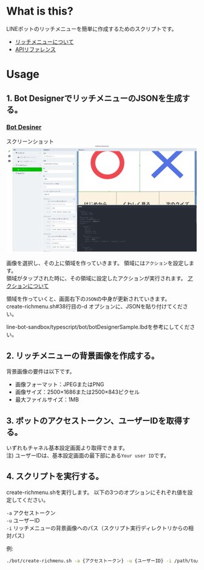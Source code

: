 # What is this?

LINEボットのリッチメニューを簡単に作成するためのスクリプトです。
- [リッチメニューについて](http://manual-at.line.me/archives/1067959676.html)
- [APIリファレンス](https://developers.line.biz/ja/reference/messaging-api/#anchor-cc196575bc7029df5565b1edc177c02d0f39606a)

# Usage 

## 1. Bot DesignerでリッチメニューのJSONを生成する。

### [Bot Desiner](https://developers.line.biz/ja/services/bot-designer/)

スクリーンショット
![bot-desiner](../image/create-richmenu/bot-designer.jpg)

画像を選択し、その上に領域を作っていきます。
領域には`アクション`を設定します。<br>
領域がタップされた時に、その領域に設定したアクションが実行されます。
[アクションについて](https://developers.line.biz/ja/reference/messaging-api/#anchor-9f998a990ea665f62325797de3a58e17d0ea79c8)

領域を作っていくと、画面右下の`JSON`の中身が更新されていきます。<br>
create-richmenu.sh#38行目の-d オプションに、JSONを貼り付けてください。

line-bot-sandbox/typescript/bot/botDesignerSample.lbdを参考にしてください。

## 2. リッチメニューの背景画像を作成する。

背景画像の要件は以下です。

- 画像フォーマット：JPEGまたはPNG
- 画像サイズ：2500×1686または2500×843ピクセル
- 最大ファイルサイズ：1MB

## 3. ボットのアクセストークン、ユーザーIDを取得する。

いずれもチャネル基本設定画面より取得できます。<br>
注) ユーザーIDは、基本設定画面の最下部にある`Your user ID`です。

## 4. スクリプトを実行する。

create-richmenu.shを実行します。
以下の3つのオプションにそれぞれ値を設定してください。

`-a` アクセストークン<br>
`-u` ユーザーID<br>
`-i` リッチメニューの背景画像へのパス（スクリプト実行ディレクトリからの相対パス）<br>

例:

```sh
./bot/create-richmenu.sh -a {アクセストークン} -u {ユーザーID} -i /path/to/image.jpg
```
